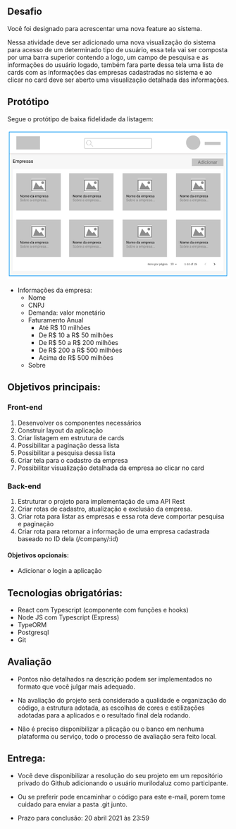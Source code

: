 ## Desafio
  Você foi designado para acrescentar uma nova feature ao sistema. 

  Nessa atividade deve ser adicionado uma nova visualização do sistema para acesso de um determinado tipo de usuário, essa tela vai ser composta por uma barra superior contendo a logo, um campo de pesquisa e as informações do usuário logado, também fara parte dessa tela uma lista de cards com as informações das empresas cadastradas no sistema e ao clicar no card deve ser aberto uma visualização detalhada das informações.

## Protótipo
Segue o protótipo de baixa fidelidade da listagem:

![alt](./layout.png)






-  Informações da empresa:
   - Nome
   - CNPJ
   - Demanda: valor monetário
   - Faturamento Anual
     - Até R$ 10 milhões
     - De R$ 10 a R$ 50 milhões
     - De R$ 50 a R$ 200 milhões
     - De R$ 200 a R$ 500 milhões
     - Acima de  R$ 500 milhões
   - Sobre
  
## Objetivos principais:

  ### Front-end
  1. Desenvolver os componentes necessários
  2. Construir layout da aplicação
  3. Criar listagem em estrutura de cards
  4. Possibilitar a paginação dessa lista
  5. Possibilitar a pesquisa dessa lista
  6. Criar tela para o cadastro da empresa
  7. Possibilitar visualização detalhada da empresa ao clicar no card
  

  ### Back-end
  1.  Estruturar o projeto para implementação de uma API Rest
  2.   Criar rotas de cadastro, atualização e exclusão da empresa.
  3.   Criar rota para listar as empresas e essa rota deve comportar pesquisa e paginação
  4.   Criar rota para retornar a informação de uma empresa cadastrada baseado no ID dela (/company/:id)


  #### Objetivos opcionais:
   - Adicionar o login a aplicação

## Tecnologias obrigatórias:

  - React com Typescript (componente com funções e hooks)
  - Node JS com Typescript (Express)
  - TypeORM
  - Postgresql
  - Git

## Avaliação

  - Pontos não detalhados na descrição podem ser implementados no formato que você julgar mais adequado.

  - Na avaliação do projeto será considerado a qualidade e organização do código, a estrutura adotada, as escolhas de cores e estilizações adotadas para a aplicados e o resultado final dela rodando.

  - Não é preciso disponibilizar a plicação ou o banco em nenhuma plataforma ou serviço, todo o processo de avaliação sera feito local. 

## Entrega:

  - Você deve disponibilizar a resolução do seu projeto em um repositório privado do Github adicionando o usuário murilodaluz como participante. 

  - Ou se preferir pode encaminhar o código para este e-mail, porem tome cuidado para enviar a pasta .git junto. 

  - Prazo para conclusão: 20 abril 2021 às 23:59